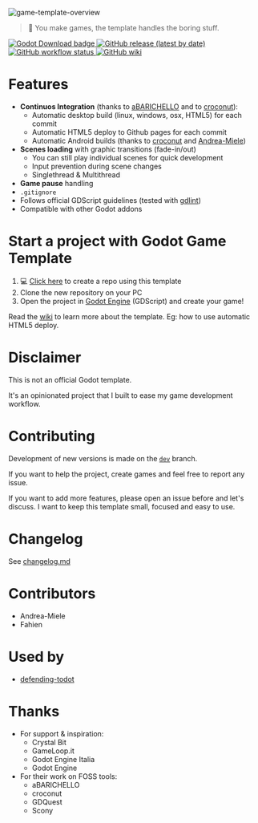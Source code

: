 ![game-template-overview](https://user-images.githubusercontent.com/6860637/101258948-24c35c80-3726-11eb-8c64-7a201e945f73.png)

> 🌟 You make games, the template handles the boring stuff.

<p>
<a href="https://godotengine.org/download">
  <img alt="Godot Download badge" src="https://img.shields.io/badge/godot-3.2.3-blue">
</a>

<a href="https://github.com/crystal-bit/godot-game-template/releases">
  <img alt="GitHub release (latest by date)" src="https://img.shields.io/github/v/release/crystal-bit/godot-game-template">
</a>  

<a href="https://github.com/crystal-bit/godot-game-template/actions?query=workflow%3A%22godot-ci+export%22">
  <img alt="GitHub workflow status" src="https://img.shields.io/github/workflow/status/crystal-bit/godot-game-template/godot-ci%20export?label=game-export">
</a>

<a href="https://github.com/crystal-bit/godot-game-template/wiki">
  <img alt="GitHub wiki" src="https://img.shields.io/badge/%F0%9F%93%96-wiki-blueviolet">
</a>
</p>

# Features

- **Continuos Integration** (thanks to [aBARICHELLO](https://github.com/aBARICHELLO/godot-ci) and to [croconut](https://github.com/croconut/godot-multi-builder)):
  - Automatic desktop build (linux, windows, osx, HTML5) for each commit
  - Automatic HTML5 deploy to Github pages for each commit
  - Automatic Android builds (thanks to [croconut](https://github.com/croconut/godot-multi-builder) and [Andrea-Miele](https://github.com/Andrea-Miele))
- **Scenes loading** with graphic transitions (fade-in/out)
  - You can still play individual scenes for quick development
  - Input prevention during scene changes
  - Singlethread & Multithread
- **Game pause** handling
- `.gitignore`
- Follows official GDScript guidelines (tested with [gdlint](https://github.com/Scony/godot-gdscript-toolkit#gdscript-toolkit))
- Compatible with other Godot addons

# Start a project with Godot Game Template

1. 💻 [Click here](https://github.com/crystal-bit/godot-game-template/generate)
   to create a repo using this template
2. Clone the new repository on your PC
3. Open the project in [Godot Engine](https://godotengine.org/download/) (GDScript) and create your game!

Read the [wiki](https://github.com/crystal-bit/godot-game-template/wiki) to learn more about the template. Eg: how to use
automatic HTML5 deploy.

# Disclaimer

This is not an official Godot template.  

It's an opinionated project that I built to ease my game development workflow.

# Contributing

Development of new versions is made on the [`dev`](https://github.com/crystal-bit/godot-game-template/tree/dev) branch.

If you want to help the project, create games and feel free to report any issue.

If you want to add more features, please open an issue before and let's discuss. 
I want to keep this template small, focused and easy to use.

# Changelog

See [changelog.md](./changelog.md)

# Contributors

- Andrea-Miele
- Fahien

# Used by

- [defending-todot](https://github.com/crystal-bit/defending-todot)

# Thanks

- For support & inspiration:
  - Crystal Bit
  - GameLoop.it
  - Godot Engine Italia
  - Godot Engine
- For their work on FOSS tools:
  - aBARICHELLO
  - croconut
  - GDQuest
  - Scony
